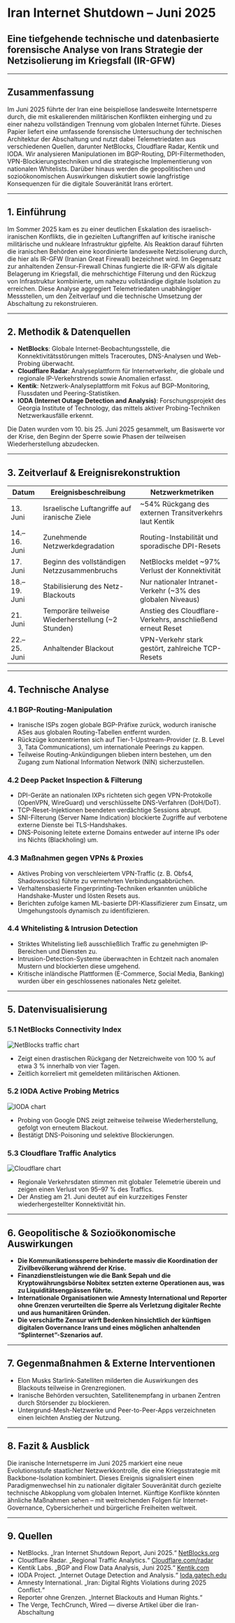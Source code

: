 # Iran Internet Shutdown – Juni 2025  
## Eine tiefgehende technische und datenbasierte forensische Analyse von Irans Strategie der Netzisolierung im Kriegsfall (IR-GFW)

---

## Zusammenfassung

Im Juni 2025 führte der Iran eine beispiellose landesweite Internetsperre durch, die mit eskalierenden militärischen Konflikten einherging und zu einer nahezu vollständigen Trennung vom globalen Internet führte. Dieses Papier liefert eine umfassende forensische Untersuchung der technischen Architektur der Abschaltung und nutzt dabei Telemetriedaten aus verschiedenen Quellen, darunter NetBlocks, Cloudflare Radar, Kentik und IODA. Wir analysieren Manipulationen im BGP-Routing, DPI-Filtermethoden, VPN-Blockierungstechniken und die strategische Implementierung von nationalen Whitelists. Darüber hinaus werden die geopolitischen und sozioökonomischen Auswirkungen diskutiert sowie langfristige Konsequenzen für die digitale Souveränität Irans erörtert.

---

## 1. Einführung

Im Sommer 2025 kam es zu einer deutlichen Eskalation des israelisch-iranischen Konflikts, die in gezielten Luftangriffen auf kritische iranische militärische und nukleare Infrastruktur gipfelte. Als Reaktion darauf führten die iranischen Behörden eine koordinierte landesweite Netzisolierung durch, die hier als IR-GFW (Iranian Great Firewall) bezeichnet wird. Im Gegensatz zur anhaltenden Zensur-Firewall Chinas fungierte die IR-GFW als digitale Belagerung im Kriegsfall, die mehrschichtige Filterung und den Rückzug von Infrastruktur kombinierte, um nahezu vollständige digitale Isolation zu erreichen. Diese Analyse aggregiert Telemetriedaten unabhängiger Messstellen, um den Zeitverlauf und die technische Umsetzung der Abschaltung zu rekonstruieren.

---

## 2. Methodik & Datenquellen

- **NetBlocks**: Globale Internet-Beobachtungsstelle, die Konnektivitätsstörungen mittels Traceroutes, DNS-Analysen und Web-Probing überwacht.  
- **Cloudflare Radar**: Analyseplattform für Internetverkehr, die globale und regionale IP-Verkehrstrends sowie Anomalien erfasst.  
- **Kentik**: Netzwerk-Analyseplattform mit Fokus auf BGP-Monitoring, Flussdaten und Peering-Statistiken.  
- **IODA (Internet Outage Detection and Analysis)**: Forschungsprojekt des Georgia Institute of Technology, das mittels aktiver Probing-Techniken Netzwerkausfälle erkennt.  

Die Daten wurden vom 10. bis 25. Juni 2025 gesammelt, um Basiswerte vor der Krise, den Beginn der Sperre sowie Phasen der teilweisen Wiederherstellung abzudecken.

---

## 3. Zeitverlauf & Ereignisrekonstruktion

| Datum      | Ereignisbeschreibung                             | Netzwerkmetriken                            |
|------------|-------------------------------------------------|---------------------------------------------|
| 13. Juni   | Israelische Luftangriffe auf iranische Ziele    | ~54% Rückgang des externen Transitverkehrs laut Kentik |
| 14.–16. Juni | Zunehmende Netzwerkdegradation               | Routing-Instabilität und sporadische DPI-Resets |
| 17. Juni   | Beginn des vollständigen Netzzusammenbruchs     | NetBlocks meldet ~97% Verlust der Konnektivität |
| 18.–19. Juni | Stabilisierung des Netz-Blackouts             | Nur nationaler Intranet-Verkehr (~3% des globalen Niveaus) |
| 21. Juni   | Temporäre teilweise Wiederherstellung (~2 Stunden) | Anstieg des Cloudflare-Verkehrs, anschließend erneut Reset |
| 22.–25. Juni | Anhaltender Blackout                          | VPN-Verkehr stark gestört, zahlreiche TCP-Resets |

---

## 4. Technische Analyse

### 4.1 BGP-Routing-Manipulation

- Iranische ISPs zogen globale BGP-Präfixe zurück, wodurch iranische ASes aus globalen Routing-Tabellen entfernt wurden.  
- Rückzüge konzentrierten sich auf Tier-1-Upstream-Provider (z. B. Level 3, Tata Communications), um internationale Peerings zu kappen.  
- Teilweise Routing-Ankündigungen blieben intern bestehen, um den Zugang zum National Information Network (NIN) sicherzustellen.  

### 4.2 Deep Packet Inspection & Filterung

- DPI-Geräte an nationalen IXPs richteten sich gegen VPN-Protokolle (OpenVPN, WireGuard) und verschlüsselte DNS-Verfahren (DoH/DoT).  
- TCP-Reset-Injektionen beendeten verdächtige Sessions abrupt.  
- SNI-Filterung (Server Name Indication) blockierte Zugriffe auf verbotene externe Dienste bei TLS-Handshakes.  
- DNS-Poisoning leitete externe Domains entweder auf interne IPs oder ins Nichts (Blackholing) um.  

### 4.3 Maßnahmen gegen VPNs & Proxies

- Aktives Probing von verschleiertem VPN-Traffic (z. B. Obfs4, Shadowsocks) führte zu vermehrten Verbindungsabbrüchen.  
- Verhaltensbasierte Fingerprinting-Techniken erkannten unübliche Handshake-Muster und lösten Resets aus.  
- Berichten zufolge kamen ML-basierte DPI-Klassifizierer zum Einsatz, um Umgehungstools dynamisch zu identifizieren.  

### 4.4 Whitelisting & Intrusion Detection

- Striktes Whitelisting ließ ausschließlich Traffic zu genehmigten IP-Bereichen und Diensten zu.  
- Intrusion-Detection-Systeme überwachten in Echtzeit nach anomalen Mustern und blockierten diese umgehend.  
- Kritische inländische Plattformen (E-Commerce, Social Media, Banking) wurden über ein geschlossenes nationales Netz geleitet.

---

## 5. Datenvisualisierung

### 5.1 NetBlocks Connectivity Index

![NetBlocks traffic chart](./data/netblocks_traffic.png)

- Zeigt einen drastischen Rückgang der Netzreichweite von 100 % auf etwa 3 % innerhalb von vier Tagen.  
- Zeitlich korreliert mit gemeldeten militärischen Aktionen.

### 5.2 IODA Active Probing Metrics

![IODA chart](./data/ioda_google_access.png)

- Probing von Google DNS zeigt zeitweise teilweise Wiederherstellung, gefolgt von erneutem Blackout.  
- Bestätigt DNS-Poisoning und selektive Blockierungen.

### 5.3 Cloudflare Traffic Analytics

![Cloudflare chart](./data/cloudflare_drop.png)

- Regionale Verkehrsdaten stimmen mit globaler Telemetrie überein und zeigen einen Verlust von 95–97 % des Traffics.  
- Der Anstieg am 21. Juni deutet auf ein kurzzeitiges Fenster wiederhergestellter Konnektivität hin.

---

## 6. Geopolitische & Sozioökonomische Auswirkungen

- **Die Kommunikationssperre behinderte massiv die Koordination der Zivilbevölkerung während der Krise.**  
- **Finanzdienstleistungen wie die Bank Sepah und die Kryptowährungsbörse Nobitex setzten externe Operationen aus, was zu Liquiditätsengpässen führte.**  
- **Internationale Organisationen wie Amnesty International und Reporter ohne Grenzen verurteilten die Sperre als Verletzung digitaler Rechte und aus humanitären Gründen.**  
- **Die verschärfte Zensur wirft Bedenken hinsichtlich der künftigen digitalen Governance Irans und eines möglichen anhaltenden “Splinternet”-Szenarios auf.**

---

## 7. Gegenmaßnahmen & Externe Interventionen

- Elon Musks Starlink-Satelliten milderten die Auswirkungen des Blackouts teilweise in Grenzregionen.  
- Iranische Behörden versuchten, Satellitenempfang in urbanen Zentren durch Störsender zu blockieren.  
- Untergrund-Mesh-Netzwerke und Peer-to-Peer-Apps verzeichneten einen leichten Anstieg der Nutzung.

---

## 8. Fazit & Ausblick

Die iranische Internetsperre im Juni 2025 markiert eine neue Evolutionsstufe staatlicher Netzwerkkontrolle, die eine Kriegsstrategie mit Backbone-Isolation kombiniert. Dieses Ereignis signalisiert einen Paradigmenwechsel hin zu nationaler digitaler Souveränität durch gezielte technische Abkopplung vom globalen Internet. Künftige Konflikte könnten ähnliche Maßnahmen sehen – mit weitreichenden Folgen für Internet-Governance, Cybersicherheit und bürgerliche Freiheiten weltweit.

---

## 9. Quellen

- NetBlocks. „Iran Internet Shutdown Report, Juni 2025.“ [NetBlocks.org](https://netblocks.org)  
- Cloudflare Radar. „Regional Traffic Analytics.“ [Cloudflare.com/radar](https://radar.cloudflare.com)  
- Kentik Labs. „BGP and Flow Data Analysis, Juni 2025.“ [Kentik.com](https://kentik.com)  
- IODA Project. „Internet Outage Detection and Analysis.“ [Ioda.gatech.edu](https://ioda.gatech.edu)  
- Amnesty International. „Iran: Digital Rights Violations during 2025 Conflict.“  
- Reporter ohne Grenzen. „Internet Blackouts and Human Rights.“  
- The Verge, TechCrunch, Wired — diverse Artikel über die Iran-Abschaltung
